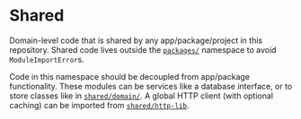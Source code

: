 # Shared

Domain-level code that is shared by any app/package/project in this repository. Shared code lives outside the [`packages/`](../packages/) namespace to avoid `ModuleImportError`s.

Code in this namespace should be decoupled from app/package functionality. These modules can be services like a database interface, or to store classes like in [`shared/domain/`](./domain/). A global HTTP client (with optional caching) can be imported from [`shared/http-lib`](./http-lib/).
